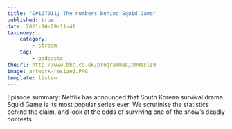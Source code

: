 ```yaml
---
title: "&#127911; The numbers behind Squid Game"
published: true
date: 2021-10-29-11-41
taxonomy:
    category:
        - stream
    tag:
        - podcasts
theurl: http://www.bbc.co.uk/programmes/p09zsls9
image: artwork-resized.PNG
template: listen
---
```


Episode summary: Netflix has announced that South Korean survival drama Squid Game is its most popular series ever. We scrutinise the statistics behind the claim, and look at the odds of surviving one of the show&rsquo;s deadly contests.
